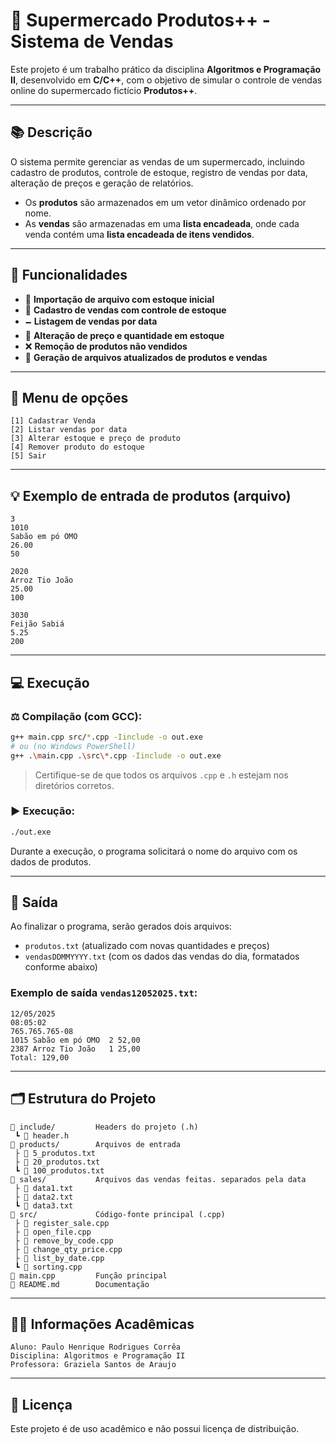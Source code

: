 
# 🍎 Supermercado Produtos++ - Sistema de Vendas

Este projeto é um trabalho prático da disciplina **Algoritmos e Programação II**, desenvolvido em **C/C++**, com o objetivo de simular o controle de vendas online do supermercado fictício **Produtos++**.

---

## 📚 Descrição

O sistema permite gerenciar as vendas de um supermercado, incluindo cadastro de produtos, controle de estoque, registro de vendas por data, alteração de preços e geração de relatórios.

- Os **produtos** são armazenados em um vetor dinâmico ordenado por nome.
- As **vendas** são armazenadas em uma **lista encadeada**, onde cada venda contém uma **lista encadeada de itens vendidos**.

---

## 🧹 Funcionalidades

- 📂 **Importação de arquivo com estoque inicial**
- 🧾 **Cadastro de vendas com controle de estoque**
- 🗕️ **Listagem de vendas por data**
- 🔄 **Alteração de preço e quantidade em estoque**
- ❌ **Remoção de produtos não vendidos**
- 📀 **Geração de arquivos atualizados de produtos e vendas**

---

## 📝 Menu de opções

```
[1] Cadastrar Venda
[2] Listar vendas por data
[3] Alterar estoque e preço de produto
[4] Remover produto do estoque
[5] Sair
```

---

## 💡 Exemplo de entrada de produtos (arquivo)

```
3
1010
Sabão em pó OMO
26.00
50

2020
Arroz Tio João
25.00
100

3030
Feijão Sabiá
5.25
200
```

---

## 💻 Execução

### ⚖️ Compilação (com GCC):

```bash
g++ main.cpp src/*.cpp -Iinclude -o out.exe
# ou (no Windows PowerShell)
g++ .\main.cpp .\src\*.cpp -Iinclude -o out.exe
```

> Certifique-se de que todos os arquivos `.cpp` e `.h` estejam nos diretórios corretos.

### ▶️ Execução:

```bash
./out.exe
```

Durante a execução, o programa solicitará o nome do arquivo com os dados de produtos.

---

## 📁 Saída

Ao finalizar o programa, serão gerados dois arquivos:

- `produtos.txt` (atualizado com novas quantidades e preços)
- `vendasDDMMYYYY.txt` (com os dados das vendas do dia, formatados conforme abaixo)

### Exemplo de saída `vendas12052025.txt`:

```
12/05/2025
08:05:02
765.765.765-08
1015 Sabão em pó OMO  2 52,00
2387 Arroz Tio João   1 25,00
Total: 129,00
```

---

## 🗂 Estrutura do Projeto

```
📁 include/         Headers do projeto (.h)
 ┗ 📄 header.h
📁 products/        Arquivos de entrada
 ├ 📄 5_produtos.txt
 ├ 📄 20_produtos.txt
 ┗ 📄 100_produtos.txt
📁 sales/           Arquivos das vendas feitas. separados pela data
 ├ 📄 data1.txt
 ├ 📄 data2.txt
 ┗ 📄 data3.txt
📁 src/             Código-fonte principal (.cpp)
 ├ 📄 register_sale.cpp
 ├ 📄 open_file.cpp
 ├ 📄 remove_by_code.cpp
 ├ 📄 change_qty_price.cpp
 ├ 📄 list_by_date.cpp
 ┗ 📄 sorting.cpp
📄 main.cpp         Função principal
📄 README.md        Documentação
```

---

## 👨‍🏫 Informações Acadêmicas

```
Aluno: Paulo Henrique Rodrigues Corrêa
Disciplina: Algoritmos e Programação II
Professora: Graziela Santos de Araujo
```

---

## 📄 Licença

Este projeto é de uso acadêmico e não possui licença de distribuição.
